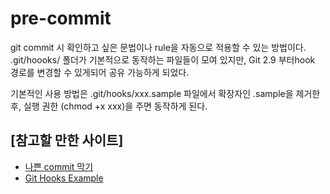 # pre-commit

git commit 시 확인하고 싶은 문법이나 rule을 자동으로 적용할 수 있는 방법이다.
.git/hoooks/ 폴더가 기본적으로 동작하는 파일들이 모여 있지만,
Git 2.9 부터hook 경로를 변경할 수 있게되어 공유 가능하게 되었다.

기본적인 사용 방법은 .git/hooks/xxx.sample 파일에서 확장자인 .sample을 제거한 후,
실행 권한 (chmod +x xxx)을 주면 동작하게 된다. 

## [참고할 만한 사이트]
* [나쁜 commit 막기](https://medium.com/@ikaruce/git-나쁜-commit을-막기-10a906bc8352)
* [Git Hooks Example](https://support.gitkraken.com/working-with-repositories/githooksexample/)

